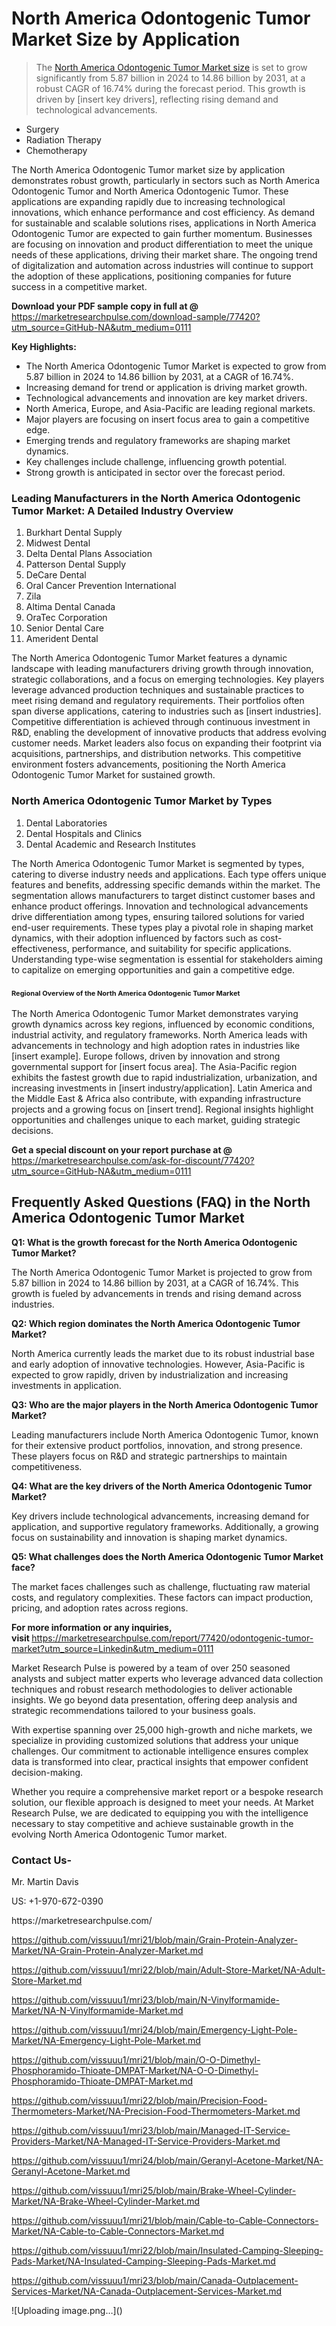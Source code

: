 <h1>North America Odontogenic Tumor Market&nbsp;Size by Application</h1><blockquote><p>The <a href="https://marketresearchpulse.com/download-sample/77420?utm_source=GitHub-NA&amp;utm_medium=0111">North America Odontogenic Tumor Market size</a> is set to grow significantly from 5.87 billion in 2024 to 14.86 billion by 2031, at a robust CAGR of 16.74% during the forecast period. This growth is driven by [insert key drivers], reflecting rising demand and technological advancements.</p></blockquote><ul><li>Surgery<li> Radiation Therapy<li> Chemotherapy</li></ul><p>The North America Odontogenic Tumor market size by application demonstrates robust growth, particularly in sectors such as North America Odontogenic Tumor and North America Odontogenic Tumor. These applications are expanding rapidly due to increasing technological innovations, which enhance performance and cost efficiency. As demand for sustainable and scalable solutions rises, applications in North America Odontogenic Tumor are expected to gain further momentum. Businesses are focusing on innovation and product differentiation to meet the unique needs of these applications, driving their market share. The ongoing trend of digitalization and automation across industries will continue to support the adoption of these applications, positioning companies for future success in a competitive market.</p><p><strong>Download your PDF sample copy in full at @ </strong><a href="https://marketresearchpulse.com/download-sample/77420?utm_source=GitHub-NA&amp;utm_medium=0111">https://marketresearchpulse.com/download-sample/77420?utm_source=GitHub-NA&amp;utm_medium=0111</a></p><p><strong>Key Highlights: </strong></p><ul><li>The North America Odontogenic Tumor Market is expected to grow from 5.87 billion in 2024 to 14.86 billion by 2031, at a CAGR of 16.74%.</li><li>Increasing demand for trend or application is driving market growth.</li><li>Technological advancements and innovation are key market drivers.</li><li>North America, Europe, and Asia-Pacific are leading regional markets.</li><li>Major players are focusing on insert focus area to gain a competitive edge.</li><li>Emerging trends and regulatory frameworks are shaping market dynamics.</li><li>Key challenges include challenge, influencing growth potential.</li><li>Strong growth is anticipated in sector over the forecast period.</li></ul><h3>Leading Manufacturers in the North America Odontogenic Tumor Market: A Detailed Industry Overview</h3><ol><li>Burkhart Dental Supply</li><li>Midwest Dental</li><li>Delta Dental Plans Association</li><li>Patterson Dental Supply</li><li>DeCare Dental</li><li>Oral Cancer Prevention International</li><li>Zila</li><li>Altima Dental Canada</li><li>OraTec Corporation</li><li>Senior Dental Care</li><li>Amerident Dental</li></ol><div class="flex max-w-full flex-col flex-grow"><div class="min-h-8 text-message flex w-full flex-col items-end gap-2 whitespace-normal break-words [.text-message+&amp;]:mt-5" dir="auto" data-message-author-role="assistant" data-message-id="fd8432e4-4910-450d-b182-61b7bfb0a01f" data-message-model-slug="gpt-4o"><div class="flex w-full flex-col gap-1 empty:hidden first:pt-[3px]"><div class="markdown prose w-full break-words dark:prose-invert light"><p>The North America Odontogenic Tumor Market features a dynamic landscape with leading manufacturers driving growth through innovation, strategic collaborations, and a focus on emerging technologies. Key players leverage advanced production techniques and sustainable practices to meet rising demand and regulatory requirements. Their portfolios often span diverse applications, catering to industries such as [insert industries]. Competitive differentiation is achieved through continuous investment in R&amp;D, enabling the development of innovative products that address evolving customer needs. Market leaders also focus on expanding their footprint via acquisitions, partnerships, and distribution networks. This competitive environment fosters advancements, positioning the North America Odontogenic Tumor Market for sustained growth.</p></div></div></div></div><h3>North America Odontogenic Tumor Market by Types</h3><ol><li>Dental Laboratories<li> Dental Hospitals and Clinics<li> Dental Academic and Research Institutes</li></ol><div class="flex max-w-full flex-col flex-grow"><div class="min-h-8 text-message flex w-full flex-col items-end gap-2 whitespace-normal break-words [.text-message+&amp;]:mt-5" dir="auto" data-message-author-role="assistant" data-message-id="084470be-0bb7-4664-bddf-5156b4f41249" data-message-model-slug="gpt-4o-mini"><div class="flex w-full flex-col gap-1 empty:hidden first:pt-[3px]"><div class="markdown prose w-full break-words dark:prose-invert light"><p>The North America Odontogenic Tumor Market is segmented by types, catering to diverse industry needs and applications. Each type offers unique features and benefits, addressing specific demands within the market. The segmentation allows manufacturers to target distinct customer bases and enhance product offerings. Innovation and technological advancements drive differentiation among types, ensuring tailored solutions for varied end-user requirements. These types play a pivotal role in shaping market dynamics, with their adoption influenced by factors such as cost-effectiveness, performance, and suitability for specific applications. Understanding type-wise segmentation is essential for stakeholders aiming to capitalize on emerging opportunities and gain a competitive edge.</p></div></div></div></div><h3><span style="font-size: 11px;">Regional Overview of the North America Odontogenic Tumor Market</span></h3><div class="flex max-w-full flex-col flex-grow"><div class="min-h-8 text-message flex w-full flex-col items-end gap-2 whitespace-normal break-words [.text-message+&amp;]:mt-5" dir="auto" data-message-author-role="assistant" data-message-id="e9038762-ce64-4e30-91c9-9bd413514231" data-message-model-slug="gpt-4o-mini"><div class="flex w-full flex-col gap-1 empty:hidden first:pt-[3px]"><div class="markdown prose w-full break-words dark:prose-invert light"><p>The North America Odontogenic Tumor Market demonstrates varying growth dynamics across key regions, influenced by economic conditions, industrial activity, and regulatory frameworks. North America leads with advancements in technology and high adoption rates in industries like [insert example]. Europe follows, driven by innovation and strong governmental support for [insert focus area]. The Asia-Pacific region exhibits the fastest growth due to rapid industrialization, urbanization, and increasing investments in [insert industry/application]. Latin America and the Middle East &amp; Africa also contribute, with expanding infrastructure projects and a growing focus on [insert trend]. Regional insights highlight opportunities and challenges unique to each market, guiding strategic decisions.</p></div></div></div></div><p><strong>Get a special discount on your report purchase at @ </strong><a href="https://marketresearchpulse.com/ask-for-discount/77420?utm_source=GitHub-NA&amp;utm_medium=0111">https://marketresearchpulse.com/ask-for-discount/77420?utm_source=GitHub-NA&amp;utm_medium=0111</a></p><h2>Frequently Asked Questions (FAQ) in the North America Odontogenic Tumor Market</h2><p><strong>Q1: What is the growth forecast for the North America Odontogenic Tumor Market?</strong></p><p>The North America Odontogenic Tumor Market is projected to grow from 5.87 billion in 2024 to 14.86 billion by 2031, at a CAGR of 16.74%. This growth is fueled by advancements in trends and rising demand across industries.</p><p><strong>Q2: Which region dominates the North America Odontogenic Tumor Market?</strong></p><p>North America currently leads the market due to its robust industrial base and early adoption of innovative technologies. However, Asia-Pacific is expected to grow rapidly, driven by industrialization and increasing investments in application.</p><p><strong>Q3: Who are the major players in the North America Odontogenic Tumor Market?</strong></p><p>Leading manufacturers include North America Odontogenic Tumor, known for their extensive product portfolios, innovation, and strong presence. These players focus on R&amp;D and strategic partnerships to maintain competitiveness.</p><p><strong>Q4: What are the key drivers of the North America Odontogenic Tumor Market?</strong></p><p>Key drivers include technological advancements, increasing demand for application, and supportive regulatory frameworks. Additionally, a growing focus on sustainability and innovation is shaping market dynamics.</p><p><strong>Q5: What challenges does the North America Odontogenic Tumor Market face?</strong></p><p>The market faces challenges such as challenge, fluctuating raw material costs, and regulatory complexities. These factors can impact production, pricing, and adoption rates across regions.</p><p><strong>For more information or any inquiries, visit&nbsp;</strong><a href="https://marketresearchpulse.com/report/77420/odontogenic-tumor-market?utm_source=Linkedin&utm_medium=0111">https://marketresearchpulse.com/report/77420/odontogenic-tumor-market?utm_source=Linkedin&utm_medium=0111</a></p><p>Market Research Pulse is powered by a team of over 250 seasoned analysts and subject matter experts who leverage advanced data collection techniques and robust research methodologies to deliver actionable insights. We go beyond data presentation, offering deep analysis and strategic recommendations tailored to your business goals.</p><p>With expertise spanning over 25,000 high-growth and niche markets, we specialize in providing customized solutions that address your unique challenges. Our commitment to actionable intelligence ensures complex data is transformed into clear, practical insights that empower confident decision-making.</p><p>Whether you require a comprehensive market report or a bespoke research solution, our flexible approach is designed to meet your needs. At Market Research Pulse, we are dedicated to equipping you with the intelligence necessary to stay competitive and achieve sustainable growth in the evolving North America Odontogenic Tumor market.</p><h3><strong>Contact Us-</strong></h3><p>Mr. Martin Davis</p><p>US: +1-970-672-0390</p><p>https://marketresearchpulse.com/</p><p><a href="https://github.com/vissuuu1/mri21/blob/main/Grain-Protein-Analyzer-Market/NA-Grain-Protein-Analyzer-Market.md">https://github.com/vissuuu1/mri21/blob/main/Grain-Protein-Analyzer-Market/NA-Grain-Protein-Analyzer-Market.md</a></p><p><a href="https://github.com/vissuuu1/mri22/blob/main/Adult-Store-Market/NA-Adult-Store-Market.md">https://github.com/vissuuu1/mri22/blob/main/Adult-Store-Market/NA-Adult-Store-Market.md</a></p><p><a href="https://github.com/vissuuu1/mri23/blob/main/N-Vinylformamide-Market/NA-N-Vinylformamide-Market.md">https://github.com/vissuuu1/mri23/blob/main/N-Vinylformamide-Market/NA-N-Vinylformamide-Market.md</a></p><p><a href="https://github.com/vissuuu1/mri24/blob/main/Emergency-Light-Pole-Market/NA-Emergency-Light-Pole-Market.md">https://github.com/vissuuu1/mri24/blob/main/Emergency-Light-Pole-Market/NA-Emergency-Light-Pole-Market.md</a></p><p><a href="https://github.com/vissuuu1/mri21/blob/main/O-O-Dimethyl-Phosphoramido-Thioate-DMPAT-Market/NA-O-O-Dimethyl-Phosphoramido-Thioate-DMPAT-Market.md">https://github.com/vissuuu1/mri21/blob/main/O-O-Dimethyl-Phosphoramido-Thioate-DMPAT-Market/NA-O-O-Dimethyl-Phosphoramido-Thioate-DMPAT-Market.md</a></p><p><a href="https://github.com/vissuuu1/mri22/blob/main/Precision-Food-Thermometers-Market/NA-Precision-Food-Thermometers-Market.md">https://github.com/vissuuu1/mri22/blob/main/Precision-Food-Thermometers-Market/NA-Precision-Food-Thermometers-Market.md</a></p><p><a href="https://github.com/vissuuu1/mri23/blob/main/Managed-IT-Service-Providers-Market/NA-Managed-IT-Service-Providers-Market.md">https://github.com/vissuuu1/mri23/blob/main/Managed-IT-Service-Providers-Market/NA-Managed-IT-Service-Providers-Market.md</a></p><p><a href="https://github.com/vissuuu1/mri24/blob/main/Geranyl-Acetone-Market/NA-Geranyl-Acetone-Market.md">https://github.com/vissuuu1/mri24/blob/main/Geranyl-Acetone-Market/NA-Geranyl-Acetone-Market.md</a></p><p><a href="https://github.com/vissuuu1/mri25/blob/main/Brake-Wheel-Cylinder-Market/NA-Brake-Wheel-Cylinder-Market.md">https://github.com/vissuuu1/mri25/blob/main/Brake-Wheel-Cylinder-Market/NA-Brake-Wheel-Cylinder-Market.md</a></p><p><a href="https://github.com/vissuuu1/mri21/blob/main/Cable-to-Cable-Connectors-Market/NA-Cable-to-Cable-Connectors-Market.md">https://github.com/vissuuu1/mri21/blob/main/Cable-to-Cable-Connectors-Market/NA-Cable-to-Cable-Connectors-Market.md</a></p><p><a href="https://github.com/vissuuu1/mri22/blob/main/Insulated-Camping-Sleeping-Pads-Market/NA-Insulated-Camping-Sleeping-Pads-Market.md">https://github.com/vissuuu1/mri22/blob/main/Insulated-Camping-Sleeping-Pads-Market/NA-Insulated-Camping-Sleeping-Pads-Market.md</a></p><p><a href="https://github.com/vissuuu1/mri23/blob/main/Canada-Outplacement-Services-Market/NA-Canada-Outplacement-Services-Market.md">https://github.com/vissuuu1/mri23/blob/main/Canada-Outplacement-Services-Market/NA-Canada-Outplacement-Services-Market.md</a></p>
![Uploading image.png…]()
